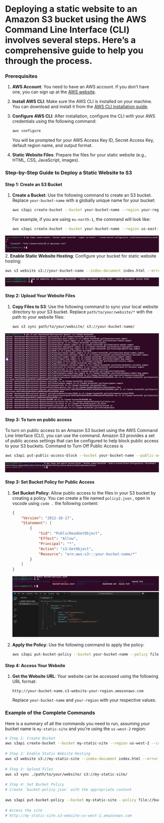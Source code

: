 # Deploying a static website to an Amazon S3 bucket using the AWS Command Line Interface (CLI) involves several steps. Here’s a comprehensive guide to help you through the process.

### Prerequisites

1. **AWS Account**: You need to have an AWS account. If you don’t have one, you can sign up at the [AWS website](https://aws.amazon.com/).

2. **Install AWS CLI**: Make sure the AWS CLI is installed on your machine. You can download and install it from the [AWS CLI installation guide](https://docs.aws.amazon.com/cli/latest/userguide/cli-configure-quickstart.html).

3. **Configure AWS CLI**: After installation, configure the CLI with your AWS credentials using the following command:
   ```bash
   aws configure
   ```
   You will be prompted for your AWS Access Key ID, Secret Access Key, default region name, and output format.

4. **Static Website Files**: Prepare the files for your static website (e.g., HTML, CSS, JavaScript, images).

### Step-by-Step Guide to Deploy a Static Website to S3

#### Step 1: Create an S3 Bucket

1. **Create a Bucket**: Use the following command to create an S3 bucket. Replace `your-bucket-name` with a globally unique name for your bucket:
   ```bash
   aws s3api create-bucket --bucket your-bucket-name --region your-region --create-bucket-configuration LocationConstraint=your-region
   ```
   For example, if you are using `eu-north-1`, the command will look like:
   ```bash
   aws s3api create-bucket --bucket your-bucket-name --region us-east-1
   ```
![alt text](<Screenshot 2025-03-16 124243.png>)
2. **Enable Static Website Hosting**: Configure your bucket for static website hosting:
   ```bash
   aws s3 website s3://your-bucket-name --index-document index.html --error-document error.html
   ```
   ![alt text](<Screenshot 2025-03-16 125003.png>)

#### Step 2: Upload Your Website Files

1. **Copy Files to S3**: Use the following command to sync your local website directory to your S3 bucket. Replace `path/to/your/website/*` with the path to your website files:
   ```bash
   aws s3 sync path/to/your/website/ s3://your-bucket-name/
   ```
![alt text](<Screenshot 2025-03-16 183508.png>)

#### Step 3: To turn on public access
To turn on public access to an Amazon S3 bucket using the AWS Command Line Interface (CLI), you can use the  command. Amazon S3 provides a set of public access settings that can be configured to help block public access to your S3 buckets.
Command to Turn Off Public Access is
 ```bash
 aws s3api put-public-access-block --bucket your-bucket-name --public-access-block-configuration "BlockPublicAcls=false,IgnorePublicAcls=false,BlockPublicPolicy=false,RestrictPublicBuckets=false"
 ```
 ![alt text](<Screenshot 2025-03-16 172559.png>)

#### Step 3: Set Bucket Policy for Public Access

1. **Set Bucket Policy**: Allow public access to the files in your S3 bucket by creating a policy. You can create a file named `policy2.json` , open in vscode using `code .` the following content:

   ```json
   {
       "Version": "2012-10-17",
       "Statement": [
           {
               "Sid": "PublicReadGetObject",
               "Effect": "Allow",
               "Principal": "*",
               "Action": "s3:GetObject",
               "Resource": "arn:aws:s3:::your-bucket-name/*"
           }
       ]
   }
   ```
   ![alt text](<Screenshot 2025-03-16 170315.png>)
   ![alt text](<Screenshot 2025-03-16 170652.png>)

2. **Apply the Policy**: Use the following command to apply the policy:
   ```bash
   aws s3api put-bucket-policy --bucket your-bucket-name --policy file://policy2.json
   ```

#### Step 4: Access Your Website

1. **Get the Website URL**: Your website can be accessed using the following URL format:
   ```
   http://your-bucket-name.s3-website-your-region.amazonaws.com
   ```
   Replace `your-bucket-name` and `your-region` with your respective values.

### Example of the Complete Commands

Here is a summary of all the commands you need to run, assuming your bucket name is `my-static-site` and you're using the `us-west-2` region:

```bash
# Step 1: Create Bucket
aws s3api create-bucket --bucket my-static-site --region us-west-2 --create-bucket-configuration LocationConstraint=us-west-2

# Step 2: Enable Static Website Hosting
aws s3 website s3://my-static-site --index-document index.html --error-document error.html

# Step 3: Upload Files
aws s3 sync ./path/to/your/website/ s3://my-static-site/

# Step 4: Set Bucket Policy
# Create `bucket-policy.json` with the appropriate content

aws s3api put-bucket-policy --bucket my-static-site --policy file://bucket-policy.json

# Access the site
# http://my-static-site.s3-website-us-west-2.amazonaws.com
```
